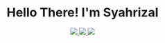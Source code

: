<div align="center">
  <h1 align="center">Hello There! I'm Syahrizal</h1>
  <p align="center">
    <a href="https://twitter.com/syahrizaldev">
      <img src="https://img.shields.io/badge/Twitter-1da1f2?style=for-the-badge&logo=twitter&logoColor=white">
    </a>
    <a href="https://linkedin.com/in/syahrizaldev">
      <img src="https://img.shields.io/badge/LinkedIn-0077b5?style=for-the-badge&logo=linkedin&logoColor=white">
    </a>
    <a href="https://instagram.com/syahrizaldev">
      <img src="https://img.shields.io/badge/Instagram-e4405f?style=for-the-badge&logo=instagram&logoColor=white"> 
    </a>
  </p>
</div>
